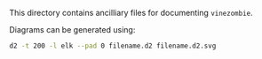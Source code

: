 This directory contains ancilliary files for documenting `vinezombie`.

Diagrams can be generated using:
```bash
d2 -t 200 -l elk --pad 0 filename.d2 filename.d2.svg
```
